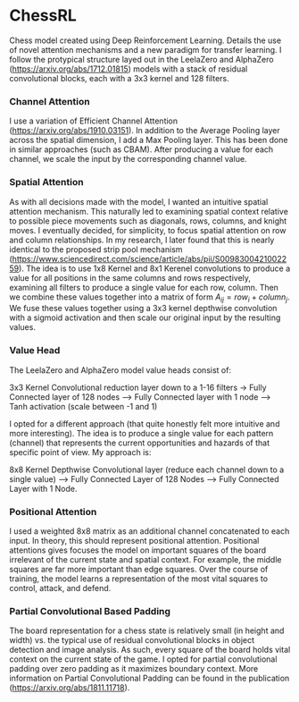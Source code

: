 # ChessRL
Chess model created using Deep Reinforcement Learning. Details the use of novel attention mechanisms and a new paradigm for transfer learning. I follow the protypical structure layed out in the LeelaZero and AlphaZero (https://arxiv.org/abs/1712.01815) models with a stack of residual convolutional blocks, each with a 3x3 kernel and 128 filters.

### Channel Attention
I use a variation of Efficient Channel Attention (https://arxiv.org/abs/1910.03151). In addition to the Average Pooling layer across the spatial dimension, I add a Max Pooling layer. This has been done in similar approaches (such as CBAM). After producing a value for each channel, we scale the input by the corresponding channel value.

### Spatial Attention
As with all decisions made with the model, I wanted an intuitive spatial attention mechanism. This naturally led to examining spatial context relative to possible piece movements such as diagonals, rows, columns, and knight moves. I eventually decided, for simplicity, to focus spatial attention on row and column relationships. In my research, I later found that this is nearly identical to the proposed strip pool mechanism (https://www.sciencedirect.com/science/article/abs/pii/S0098300421002259). The idea is to use 1x8 Kernel and 8x1 Kerenel convolutions to produce a value for all positions in the same columns and rows respectively, examining all filters to produce a single value for each row, column. Then we combine these values together into a matrix of form $A_{ij} = row_i + column_j$. We fuse these values together using a 3x3 kernel depthwise convolution with a sigmoid activation and then scale our original input by the resulting values.

### Value Head
The LeelaZero and AlphaZero model value heads consist of:

3x3 Kernel Convolutional reduction layer down to a 1-16 filters $\longrightarrow$ Fully Connected layer of 128 nodes --> Fully Connected layer with 1 node --> Tanh activation (scale between -1 and 1) 

I opted for a different approach (that quite honestly felt more intuitive and more interesting). The idea is to produce a single value for each pattern (channel) that represents the current opportunities and hazards of that specific point of view. My approach is: 

8x8 Kernel Depthwise Convolutional layer (reduce each channel down to a single value) --> Fully Connected Layer of 128 Nodes --> Fully Connected Layer with 1 Node. 

### Positional Attention
I used a weighted 8x8 matrix as an additional channel concatenated to each input. In theory, this should represent positional attention. Positional attentions gives focuses the model on important squares of the board irrelevant of the current state and spatial context. For example, the middle squares are far more important than edge squares. Over the course of training, the model learns a representation of the most vital squares to control, attack, and defend.

### Partial Convolutional Based Padding
The board representation for a chess state is relatively small (in height and width) vs. the typical use of residual convolutional blocks in object detection and image analysis. As such, every square of the board holds vital context on the current state of the game. I opted for partial convolutional padding over zero padding as it maximizes boundary context. More information on Partial Convolutional Padding can be found in the publication (https://arxiv.org/abs/1811.11718).
